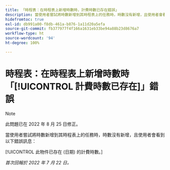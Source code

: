 ```yaml
---
title: 「時程表：在時程表上新增時數時，計費時數已存在錯誤」
description: 當使用者嘗試將時數新增到其時程表上的任務時，時數沒有新增，且使用者會看到一則錯誤訊息。
hidefromtoc: true
exl-id: db991a00-f8db-461a-b876-1a11d20a5efa
source-git-commit: fb377977f4f166a1631eb33be94a88b23d8676a7
workflow-type: ht
source-wordcount: '94'
ht-degree: 100%

---
```


# 時程表：在時程表上新增時數時「[!UICONTROL 計費時數已存在]」錯誤

>[!NOTE]
>
>此問題已在 2022 年 8 月 25 日修正。

當使用者嘗試將時數新增到其時程表上的任務時，時數沒有新增，且使用者會看到以下錯誤訊息：

[!UICONTROL 此物件已存在 (日期) 的計費時數。]

_首次回報於 2022 年 7 月 22 日。_
